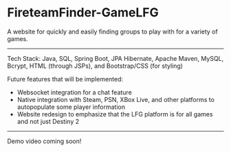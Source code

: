 # FireteamFinder-GameLFG
A website for quickly and easily finding groups to play with for a variety of games.

---

Tech Stack: Java, SQL, Spring Boot, JPA Hibernate, Apache Maven, MySQL, Bcrypt, HTML (through JSPs), and Bootstrap/CSS (for styling)

<div>
Future features that will be implemented:
<ul>
<li> Websocket integration for a chat feature </li>
<li> Native integration with Steam, PSN, XBox Live, and other platforms to autopopulate some player information </li>
<li> Website redesign to emphasize that the LFG platform is for all games and not just Destiny 2</li>
</ul>
</div>

---

Demo video coming soon!

